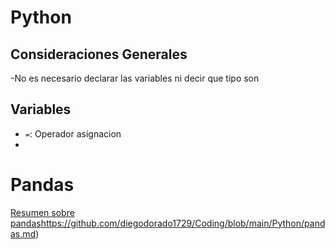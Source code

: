 # Python

## Consideraciones Generales
-No es necesario declarar las variables ni decir que tipo son

## Variables
- `=`: Operador asignacion
-

# Pandas
[Resumen sobre pandas](https://github.com/diegodorado1729/Coding/blob/main/Python/pandas.md)https://github.com/diegodorado1729/Coding/blob/main/Python/pandas.md)



















